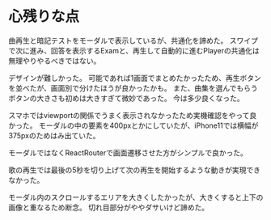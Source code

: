 # 心残りな点

曲再生と暗記テストをモーダルで表示しているが、共通化を諦めた。
スワイプで次に進み、回答を表示するExamと、再生して自動的に進むPlayerの共通化は無理やりやるべきではない。

デザインが難しかった。
可能であれば1画面でまとめたかったため、再生ボタンを並べたが、画面別で分けたほうが良かったかも。
また、曲集を選んでもらうボタンの大きさも初めは大きすぎて微妙であった。
今は多少良くなった。

スマホではviewportの関係でうまく表示されなかったため実機確認をやって良かった。
モーダルの中の要素を400pxとかにしていたが、iPhone11では横幅が375pxのためはみ出ていた。

モーダルではなくReactRouterで画面遷移させた方がシンプルで良かった。

歌の再生では最後の5秒を切り上げて次の再生を開始するような動きが実現できなかった。

モーダル内のスクロールするエリアを大きくしたかったが、大きくすると上下の画像と重なるため断念。
切れ目部分がややダサいけど諦めた。

